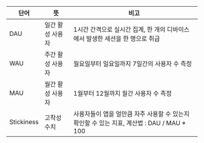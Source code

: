 | 단어 | 뜻 | 비고 |
| --- | --- | --- |
| DAU | 일간 활성 사용자 | 1시간 간격으로 실시간 집계, 한 개의 디바이스에서 발생한 세션을 한 명으로 취급 | 
| WAU | 주간 활성 사용자 | 월요일부터 일요일까지 7일간의 사용자 수 측정 |
| MAU | 월간 활성 사용자 | 1월부터 12월까지 월간 사용자 수 측정 |
| Stickiness | 고착성 수치 | 사용자들이 앱을 얼만큼 자주 사용할 수 있는지 확인할 수 있는 지표, 계산법 : DAU / MAU * 100 | 

